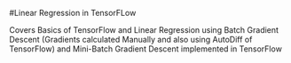 #Linear Regression in TensorFLow

Covers Basics of TensorFlow and Linear Regression using Batch Gradient Descent (Gradients calculated Manually and also using AutoDiff of TensorFlow) and Mini-Batch Gradient Descent implemented in TensorFlow
